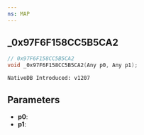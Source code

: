 ```yaml
---
ns: MAP
---
```

## _0x97F6F158CC5B5CA2

```c
// 0x97F6F158CC5B5CA2
void _0x97F6F158CC5B5CA2(Any p0, Any p1);
```

```
NativeDB Introduced: v1207
```

## Parameters
* **p0**:
* **p1**:
